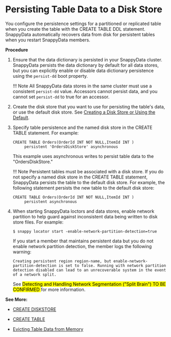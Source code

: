 # Persisting Table Data to a Disk Store

You configure the persistence settings for a partitioned or replicated table when you create the table with the CREATE TABLE DDL statement. SnappyData automatically recovers data from disk for persistent tables when you restart SnappyData members.

**Procedure**

1.  Ensure that the data dictionary is persisted in your SnappyData cluster. SnappyData persists the data dictionary by default for all data stores, but you can explicitly enable or disable data dictionary persistence using the `persist-dd` boot property. 

	!!! Note 
    	All SnappyData data stores in the same cluster must use a consistent `persist-dd` value. Accessors cannot persist data, and you cannot set `persist-dd` to true for an accessor. </p>

2.  Create the disk store that you want to use for persisting the table's data, or use the default disk store. See <a href="create_disk_store.html#how_disk_stores_work" class="xref" title="You can create a disk store for persistence and/or overflow or use the default disk store. Data from multiple tables can be stored in the same disk store.">Creating a Disk Store or Using the Default</a>.

3.  Specify table persistence and the named disk store in the CREATE TABLE statement. For example:
    
        CREATE TABLE Orders(OrderId INT NOT NULL,ItemId INT ) 
             persistent 'OrdersDiskStore' asynchronous


    This example uses asynchronous writes to persist table data to the "OrdersDiskStore."

    !!! Note 
    	Persistent tables must be associated with a disk store. If you do not specify a named disk store in the CREATE TABLE statement, SnappyData persists the table to the default disk store. For example, the following statement persists the new table to the default disk store:

        CREATE TABLE Orders(OrderId INT NOT NULL,ItemId INT ) 
             persistent asynchronous

4.  When starting SnappyData loctors and data stores, enable network partition to help guard against inconsistent data being written to disk store files. For example:

	    $ snappy locator start -enable-network-partition-detection=true

    If you start a member that maintains persistent data but you do not enable network partition detection, the member logs the following warning:
    
        Creating persistent region region-name, but enable-network-partition-detection is set to false. Running with network partition 
        detection disabled can lead to an unrecoverable system in the event of a network split.
    
    See <mark>Detecting and Handling Network Segmentation (&quot;Split Brain&quot;) TO BE CONFIRMED </mark>for more information. 


**See More:**

* [CREATE DISKSTORE](../../../reference/sql_reference/create-diskstore.md)

* [CREATE TABLE](../../../reference/sql_reference/create-table.md)

* [Evicting Table Data from Memory](../../../concepts/tables/evicting_table_data/evicting_table_data_from_memory.md)
